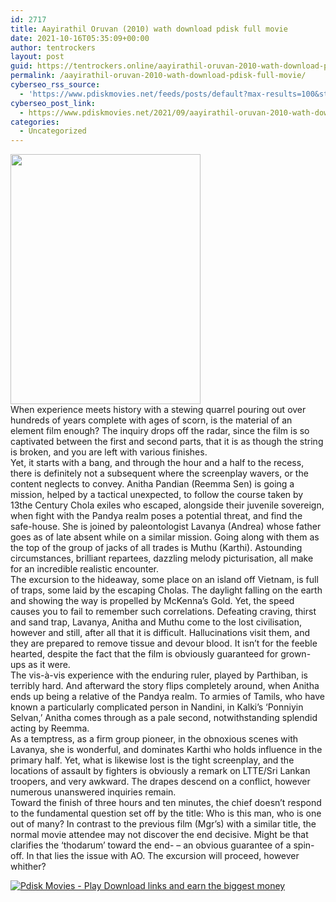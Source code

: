 ```yaml
---
id: 2717
title: Aayirathil Oruvan (2010) wath download pdisk full movie
date: 2021-10-16T05:35:09+00:00
author: tentrockers
layout: post
guid: https://tentrockers.online/aayirathil-oruvan-2010-wath-download-pdisk-full-movie/
permalink: /aayirathil-oruvan-2010-wath-download-pdisk-full-movie/
cyberseo_rss_source:
  - 'https://www.pdiskmovies.net/feeds/posts/default?max-results=100&start-index=501'
cyberseo_post_link:
  - https://www.pdiskmovies.net/2021/09/aayirathil-oruvan-2010-wath-download.html
categories:
  - Uncategorized
---
```

<div class="separator">
  <a href="https://1.bp.blogspot.com/-sctyzeG-uhU/YT3TLqwPKhI/AAAAAAAAbFI/Te7ljzPv_pknT8Ja_KKzQNG0uA3r4AsywCLcBGAsYHQ/s571/Aayirathil%2BOruvan%2B%25282010%2529%2Bwath%2Bdownload%2Bpdisk%2Bfull%2Bmovie.jpg" imageanchor="1"><img loading="lazy" border="0" data-original-height="571" data-original-width="434" height="400" src="https://1.bp.blogspot.com/-sctyzeG-uhU/YT3TLqwPKhI/AAAAAAAAbFI/Te7ljzPv_pknT8Ja_KKzQNG0uA3r4AsywCLcBGAsYHQ/w304-h400/Aayirathil%2BOruvan%2B%25282010%2529%2Bwath%2Bdownload%2Bpdisk%2Bfull%2Bmovie.jpg" width="304" /></a>
</div>



<div>
  <div>
    <span>When experience meets history with a stewing quarrel pouring out over hundreds of years complete with ages of scorn, is the material of an element film enough? The inquiry drops off the radar, since the film is so captivated between the first and second parts, that it is as though the string is broken, and you are left with various finishes.&nbsp;</span>
  </div>
  
  <div>
    <span>Yet, it starts with a bang, and through the hour and a half to the recess, there is definitely not a subsequent where the screenplay wavers, or the content neglects to convey. Anitha Pandian (Reemma Sen) is going a mission, helped by a tactical unexpected, to follow the course taken by 13the Century Chola exiles who escaped, alongside their juvenile sovereign, when fight with the Pandya realm poses a potential threat, and find the safe-house. She is joined by paleontologist Lavanya (Andrea) whose father goes as of late absent while on a similar mission. Going along with them as the top of the group of jacks of all trades is Muthu (Karthi). Astounding circumstances, brilliant repartees, dazzling melody picturisation, all make for an incredible realistic encounter.&nbsp;</span>
  </div>
  
  <div>
    <span>The excursion to the hideaway, some place on an island off Vietnam, is full of traps, some laid by the escaping Cholas. The daylight falling on the earth and showing the way is propelled by McKenna&#8217;s Gold. Yet, the speed causes you to fail to remember such correlations. Defeating craving, thirst and sand trap, Lavanya, Anitha and Muthu come to the lost civilisation, however and still, after all that it is difficult. Hallucinations visit them, and they are prepared to remove tissue and devour blood. It isn&#8217;t for the feeble hearted, despite the fact that the film is obviously guaranteed for grown-ups as it were.&nbsp;</span>
  </div>
  
  <div>
    <span>The vis-à-vis experience with the enduring ruler, played by Parthiban, is terribly hard. And afterward the story flips completely around, when Anitha ends up being a relative of the Pandya realm. To armies of Tamils, who have known a particularly complicated person in Nandini, in Kalki&#8217;s &#8216;Ponniyin Selvan,&#8217; Anitha comes through as a pale second, notwithstanding splendid acting by Reemma.&nbsp;</span>
  </div>
  
  <div>
    <span>As a temptress, as a firm group pioneer, in the obnoxious scenes with Lavanya, she is wonderful, and dominates Karthi who holds influence in the primary half. Yet, what is likewise lost is the tight screenplay, and the locations of assault by fighters is obviously a remark on LTTE/Sri Lankan troopers, and very awkward. The drapes descend on a conflict, however numerous unanswered inquiries remain.&nbsp;</span>
  </div>
  
  <div>
    <span>Toward the finish of three hours and ten minutes, the chief doesn&#8217;t respond to the fundamental question set off by the title: Who is this man, who is one out of many? In contrast to the previous film (Mgr&#8217;s) with a similar title, the normal movie attendee may not discover the end decisive. Might be that clarifies the &#8216;thodarum&#8217; toward the end- &#8211; an obvious guarantee of a spin-off. In that lies the issue with AO. The excursion will proceed, however whither?</span>
  </div>
</div>

[![](https://1.bp.blogspot.com/-KJZYdQTn3nw/YS8VdIdXMyI/AAAAAAAAaw4/BR8dsGkpxw0T8C_4G4ALfMA7cP79KN3kwCLcBGAsYHQ/w400-h58/play_download_buttuons-removebg-preview.png "Pdisk Movies - Play Download links and earn the biggest money")](https://kofilink.com/1/bnYya3VoMDAweTV2?dn=1)